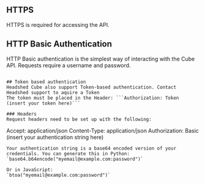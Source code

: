## HTTPS
HTTPS is required for accessing the API.

## HTTP Basic Authentication
HTTP Basic authentication is the simplest way of interacting with the Cube API. Requests require a username and password.
``` Authorization: Basic (insert your authentication string here)

## Token based authentication
Headshed Cube also support Token-based authentication. Contact Headshed support to aquire a Token
The token must be placed in the Header: ```Authorization: Token (insert your token here)```

### Headers
Request headers need to be set up with the following:
```
Accept: application/json
Content-Type: application/json
Authorization: Basic (insert your authentication string here)
```
Your authentication string is a base64 encoded version of your credentials. You can generate this in Python:
`base64.b64encode("myemail@example.com:password")`

Or in JavaScript:
`btoa("myemail@example.com:password")`
